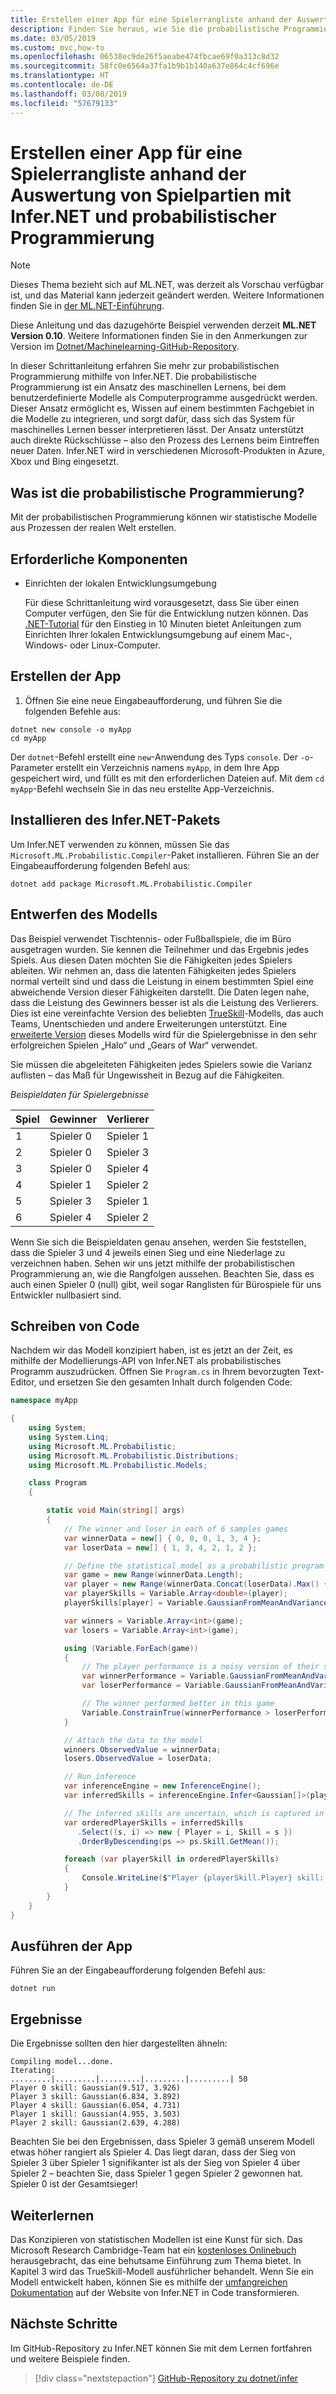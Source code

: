 ```yaml
---
title: Erstellen einer App für eine Spielerrangliste anhand der Auswertung von Spielpartien mit Infer.NET und probabilistischer Programmierung
description: Finden Sie heraus, wie Sie die probabilistische Programmierung mit Infer.NET verwenden können, um eine App für eine Spielerrangliste anhand der Auswertung von Spielpartien zu erstellen, die auf einer vereinfachten Version von TrueSkill basiert.
ms.date: 03/05/2019
ms.custom: mvc,how-to
ms.openlocfilehash: 06538ec9de26f5aeabe474fbcae69f0a313c8d32
ms.sourcegitcommit: 58fc0e6564a37fa1b9b1b140a637e864c4cf696e
ms.translationtype: HT
ms.contentlocale: de-DE
ms.lasthandoff: 03/08/2019
ms.locfileid: "57679133"
---
```

# <a name="create-a-game-match-up-list-app-with-infernet-and-probabilistic-programming"></a>Erstellen einer App für eine Spielerrangliste anhand der Auswertung von Spielpartien mit Infer.NET und probabilistischer Programmierung

> [!NOTE]
> Dieses Thema bezieht sich auf ML.NET, was derzeit als Vorschau verfügbar ist, und das Material kann jederzeit geändert werden. Weitere Informationen finden Sie in [der ML.NET-Einführung](https://www.microsoft.com/net/learn/apps/machine-learning-and-ai/ml-dotnet).

Diese Anleitung und das dazugehörte Beispiel verwenden derzeit **ML.NET Version 0.10**. Weitere Informationen finden Sie in den Anmerkungen zur Version im [Dotnet/Machinelearning-GitHub-Repository](https://github.com/dotnet/machinelearning/tree/master/docs/release-notes).

In dieser Schrittanleitung erfahren Sie mehr zur probabilistischen Programmierung mithilfe von Infer.NET. Die probabilistische Programmierung ist ein Ansatz des maschinellen Lernens, bei dem benutzerdefinierte Modelle als Computerprogramme ausgedrückt werden. Dieser Ansatz ermöglicht es, Wissen auf einem bestimmten Fachgebiet in die Modelle zu integrieren, und sorgt dafür, dass sich das System für maschinelles Lernen besser interpretieren lässt. Der Ansatz unterstützt auch direkte Rückschlüsse – also den Prozess des Lernens beim Eintreffen neuer Daten. Infer.NET wird in verschiedenen Microsoft-Produkten in Azure, Xbox und Bing eingesetzt.

## <a name="what-is-probabilistic-programming"></a>Was ist die probabilistische Programmierung?

Mit der probabilistischen Programmierung können wir statistische Modelle aus Prozessen der realen Welt erstellen.

## <a name="prerequisites"></a>Erforderliche Komponenten

- Einrichten der lokalen Entwicklungsumgebung

  Für diese Schrittanleitung wird vorausgesetzt, dass Sie über einen Computer verfügen, den Sie für die Entwicklung nutzen können. Das [.NET-Tutorial](https://www.microsoft.com/net/core) für den Einstieg in 10 Minuten bietet Anleitungen zum Einrichten Ihrer lokalen Entwicklungsumgebung auf einem Mac-, Windows- oder Linux-Computer.

## <a name="create-your-app"></a>Erstellen der App

1. Öffnen Sie eine neue Eingabeaufforderung, und führen Sie die folgenden Befehle aus:

```console
dotnet new console -o myApp
cd myApp
```

Der `dotnet`-Befehl erstellt eine `new`-Anwendung des Typs `console`. Der `-o`-Parameter erstellt ein Verzeichnis namens `myApp`, in dem Ihre App gespeichert wird, und füllt es mit den erforderlichen Dateien auf. Mit dem `cd myApp`-Befehl wechseln Sie in das neu erstellte App-Verzeichnis.

## <a name="install-infernet-package"></a>Installieren des Infer.NET-Pakets

Um Infer.NET verwenden zu können, müssen Sie das `Microsoft.ML.Probabilistic.Compiler`-Paket installieren. Führen Sie an der Eingabeaufforderung folgenden Befehl aus:

```console
dotnet add package Microsoft.ML.Probabilistic.Compiler
```

## <a name="design-your-model"></a>Entwerfen des Modells

Das Beispiel verwendet Tischtennis- oder Fußballspiele, die im Büro ausgetragen wurden. Sie kennen die Teilnehmer und das Ergebnis jedes Spiels.  Aus diesen Daten möchten Sie die Fähigkeiten jedes Spielers ableiten. Wir nehmen an, dass die latenten Fähigkeiten jedes Spielers normal verteilt sind und dass die Leistung in einem bestimmten Spiel eine abweichende Version dieser Fähigkeiten darstellt. Die Daten legen nahe, dass die Leistung des Gewinners besser ist als die Leistung des Verlierers. Dies ist eine vereinfachte Version des beliebten [TrueSkill](https://www.microsoft.com/en-us/research/project/trueskill-ranking-system/)-Modells, das auch Teams, Unentschieden und andere Erweiterungen unterstützt. Eine [erweiterte Version](https://www.microsoft.com/en-us/research/publication/trueskill-2-improved-bayesian-skill-rating-system/) dieses Modells wird für die Spielergebnisse in den sehr erfolgreichen Spielen „Halo“ und „Gears of War“ verwendet.

Sie müssen die abgeleiteten Fähigkeiten jedes Spielers sowie die Varianz auflisten – das Maß für Ungewissheit in Bezug auf die Fähigkeiten.

*Beispieldaten für Spielergebnisse*

Spiel |Gewinner | Verlierer
---------|----------|---------
 1 | Spieler 0 | Spieler 1
 2 | Spieler 0 | Spieler 3
 3 | Spieler 0 | Spieler 4
 4 | Spieler 1 | Spieler 2
 5 | Spieler 3 | Spieler 1
 6 | Spieler 4 | Spieler 2

Wenn Sie sich die Beispieldaten genau ansehen, werden Sie feststellen, dass die Spieler 3 und 4 jeweils einen Sieg und eine Niederlage zu verzeichnen haben. Sehen wir uns jetzt mithilfe der probabilistischen Programmierung an, wie die Rangfolgen aussehen. Beachten Sie, dass es auch einen Spieler 0 (null) gibt, weil sogar Ranglisten für Bürospiele für uns Entwickler nullbasiert sind.

## <a name="write-some-code"></a>Schreiben von Code

Nachdem wir das Modell konzipiert haben, ist es jetzt an der Zeit, es mithilfe der Modellierungs-API von Infer.NET als probabilistisches Programm auszudrücken. Öffnen Sie `Program.cs` in Ihrem bevorzugten Text-Editor, und ersetzen Sie den gesamten Inhalt durch folgenden Code:

```csharp
namespace myApp

{
    using System;
    using System.Linq;
    using Microsoft.ML.Probabilistic;
    using Microsoft.ML.Probabilistic.Distributions;
    using Microsoft.ML.Probabilistic.Models;

    class Program
    {

        static void Main(string[] args)
        {
            // The winner and loser in each of 6 samples games
            var winnerData = new[] { 0, 0, 0, 1, 3, 4 };
            var loserData = new[] { 1, 3, 4, 2, 1, 2 };

            // Define the statistical model as a probabilistic program
            var game = new Range(winnerData.Length);
            var player = new Range(winnerData.Concat(loserData).Max() + 1);
            var playerSkills = Variable.Array<double>(player);
            playerSkills[player] = Variable.GaussianFromMeanAndVariance(6, 9).ForEach(player);

            var winners = Variable.Array<int>(game);
            var losers = Variable.Array<int>(game);

            using (Variable.ForEach(game))
            {
                // The player performance is a noisy version of their skill
                var winnerPerformance = Variable.GaussianFromMeanAndVariance(playerSkills[winners[game]], 1.0);
                var loserPerformance = Variable.GaussianFromMeanAndVariance(playerSkills[losers[game]], 1.0);

                // The winner performed better in this game
                Variable.ConstrainTrue(winnerPerformance > loserPerformance);
            }

            // Attach the data to the model
            winners.ObservedValue = winnerData;
            losers.ObservedValue = loserData;

            // Run inference
            var inferenceEngine = new InferenceEngine();
            var inferredSkills = inferenceEngine.Infer<Gaussian[]>(playerSkills);

            // The inferred skills are uncertain, which is captured in their variance
            var orderedPlayerSkills = inferredSkills
               .Select((s, i) => new { Player = i, Skill = s })
               .OrderByDescending(ps => ps.Skill.GetMean());

            foreach (var playerSkill in orderedPlayerSkills)
            {
                Console.WriteLine($"Player {playerSkill.Player} skill: {playerSkill.Skill}");
            }
        }
    }
}
```

## <a name="run-your-app"></a>Ausführen der App

Führen Sie an der Eingabeaufforderung folgenden Befehl aus:

```console
dotnet run
```

## <a name="results"></a>Ergebnisse

Die Ergebnisse sollten den hier dargestellten ähneln:

```
Compiling model...done.
Iterating:
.........|.........|.........|.........|.........| 50
Player 0 skill: Gaussian(9.517, 3.926)
Player 3 skill: Gaussian(6.834, 3.892)
Player 4 skill: Gaussian(6.054, 4.731)
Player 1 skill: Gaussian(4.955, 3.503)
Player 2 skill: Gaussian(2.639, 4.288)
```

Beachten Sie bei den Ergebnissen, dass Spieler 3 gemäß unserem Modell etwas höher rangiert als Spieler 4. Das liegt daran, dass der Sieg von Spieler 3 über Spieler 1 signifikanter ist als der Sieg von Spieler 4 über Spieler 2 – beachten Sie, dass Spieler 1 gegen Spieler 2 gewonnen hat. Spieler 0 ist der Gesamtsieger!

## <a name="keep-learning"></a>Weiterlernen

Das Konzipieren von statistischen Modellen ist eine Kunst für sich. Das Microsoft Research Cambridge-Team hat ein [kostenloses Onlinebuch](http://mbmlbook.com/) herausgebracht, das eine behutsame Einführung zum Thema bietet. In Kapitel 3 wird das TrueSkill-Modell ausführlicher behandelt. Wenn Sie ein Modell entwickelt haben, können Sie es mithilfe der [umfangreichen Dokumentation](https://dotnet.github.io/infer/) auf der Website von Infer.NET in Code transformieren.

## <a name="next-steps"></a>Nächste Schritte

Im GitHub-Repository zu Infer.NET können Sie mit dem Lernen fortfahren und weitere Beispiele finden.
> [!div class="nextstepaction"]
> [GitHub-Repository zu dotnet/infer](https://github.com/dotnet/infer)
